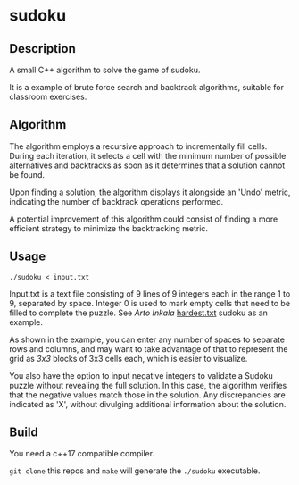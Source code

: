 # sudoku

## Description

A small C++ algorithm to solve the game of sudoku.

It is a example of brute force search and backtrack algorithms, suitable for classroom exercises.

## Algorithm

The algorithm employs a recursive approach to incrementally fill cells. During each iteration, it selects a cell with the minimum number of possible alternatives and backtracks as soon as it determines that a solution cannot be found.

Upon finding a solution, the algorithm displays it alongside an 'Undo' metric, indicating the number of backtrack operations performed.

A potential improvement of this algorithm could consist of finding a more efficient strategy to minimize the backtracking metric.

## Usage

```
./sudoku < input.txt
```

Input.txt is a text file consisting of 9 lines of 9 integers each in the range 1 to 9, separated by space. Integer 0 is used to mark empty cells that need to be filled to complete the puzzle.
See _Arto Inkala_ [hardest.txt](./hardest.txt) sudoku as an example.

As shown in the example, you can enter any number of spaces to separate rows and columns, and may want to take advantage of that to represent 
the grid as _3x3_ blocks of 3x3 cells each, which is easier to visualize.

You also have the option to input negative integers to validate a Sudoku puzzle without revealing the full solution. In this case, the algorithm verifies that the negative values match those in the solution. Any discrepancies are indicated as 'X', without divulging additional information about the solution.

## Build

You need a c++17 compatible compiler.

`git clone` this repos and `make` will generate the `./sudoku` executable.

